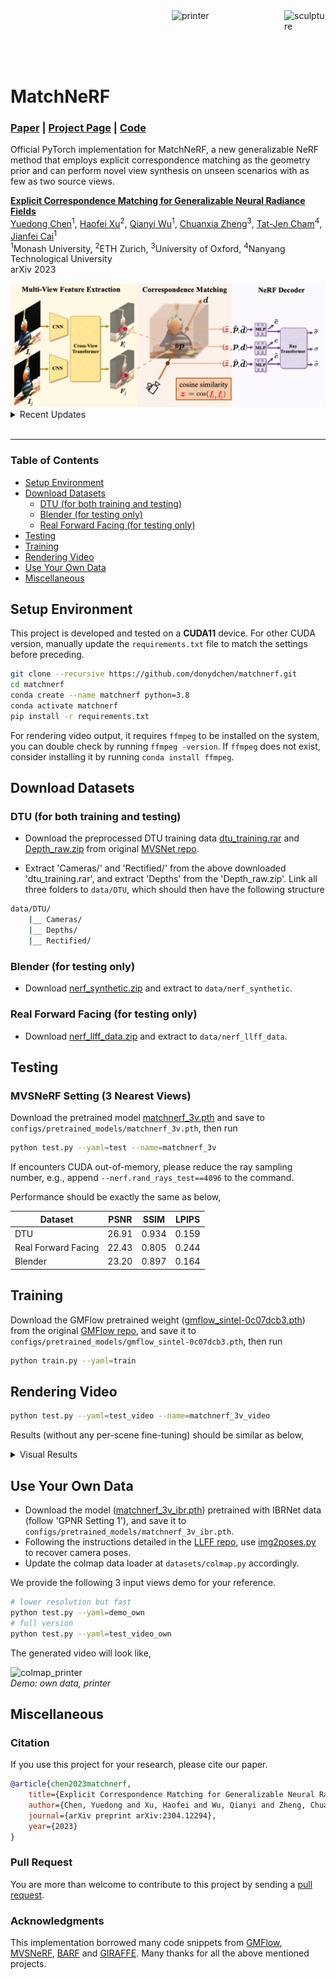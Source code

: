 <div>
<!-- <img src='https://i.imgur.com/tFP6Q3p.gif' align="right" height="120px" width="180px" alt='house'> -->
<img src='https://i.imgur.com/Tq07diD.gif' align="right" height="120px" width="66px" alt='sculpture'> 
<img src='https://i.imgur.com/3boKX8u.gif' align="right" height="120px" width="180px" alt='printer'> 
</div>

<br><br><br><br>

# MatchNeRF


### [Paper](http://arxiv.org/abs/2304.12294) | [Project Page](https://donydchen.github.io/matchnerf) | [Code](https://github.com/donydchen/matchnerf)

Official PyTorch implementation for MatchNeRF, a new generalizable NeRF method that employs explicit correspondence matching as the geometry prior and can perform novel view synthesis on unseen scenarios with as few as two source views. <br>


**[Explicit Correspondence Matching for Generalizable Neural Radiance Fields](http://arxiv.org/abs/2304.12294)**  
[Yuedong Chen](https://donydchen.github.io/)<sup>1</sup>,
[Haofei Xu](https://haofeixu.github.io/)<sup>2</sup>,
[Qianyi Wu](https://qianyiwu.github.io/)<sup>1</sup>,
[Chuanxia Zheng](https://www.chuanxiaz.com/)<sup>3</sup>,
[Tat-Jen Cham](https://personal.ntu.edu.sg/astjcham/)<sup>4</sup>,
[Jianfei Cai](https://jianfei-cai.github.io/)<sup>1</sup>  
<sup>1</sup>Monash University, <sup>2</sup>ETH Zurich, <sup>3</sup>University of Oxford, <sup>4</sup>Nanyang Technological University  
arXiv 2023

<img src="docs/matchnerf.png">


<details>
  <summary>Recent Updates</summary>

* `25-Apr-2023`: released MatchNeRF codes and models.

</details>

<br>


----


### Table of Contents

* [Setup Environment](#setup-environment)
* [Download Datasets](#download-datasets)
  * [DTU (for both training and testing)](#dtu-for-both-training-and-testing)
  * [Blender (for testing only)](#blender-for-testing-only)
  * [Real Forward Facing (for testing only)](#real-forward-facing-for-testing-only)
* [Testing](#testing)
* [Training](#training)
* [Rendering Video](#rendering-video)
* [Use Your Own Data](#use-your-own-data)
* [Miscellaneous](#miscellaneous)


## Setup Environment

This project is developed and tested on a **CUDA11** device. For other CUDA version, manually update the `requirements.txt` file to match the settings before preceding.

```bash
git clone --recursive https://github.com/donydchen/matchnerf.git
cd matchnerf
conda create --name matchnerf python=3.8
conda activate matchnerf
pip install -r requirements.txt
```

For rendering video output, it requires `ffmpeg` to be installed on the system, you can double check by running `ffmpeg -version`. If `ffmpeg` does not exist, consider installing it by running `conda install ffmpeg`.

## Download Datasets

### DTU (for both training and testing)

* Download the preprocessed DTU training data [dtu_training.rar](https://drive.google.com/file/d/1eDjh-_bxKKnEuz5h-HXS7EDJn59clx6V/view) and [Depth_raw.zip](https://virutalbuy-public.oss-cn-hangzhou.aliyuncs.com/share/cascade-stereo/CasMVSNet/dtu_data/dtu_train_hr/Depths_raw.zip) from original [MVSNet repo](https://github.com/YoYo000/MVSNet).

* Extract 'Cameras/' and 'Rectified/' from the above downloaded 'dtu_training.rar', and extract 'Depths' from the 'Depth_raw.zip'. Link all three folders to `data/DTU`, which should then have the following structure

```bash
data/DTU/
    |__ Cameras/
    |__ Depths/
    |__ Rectified/
```

### Blender (for testing only)

* Download [nerf_synthetic.zip](https://drive.google.com/drive/folders/128yBriW1IG_3NJ5Rp7APSTZsJqdJdfc1) and extract to `data/nerf_synthetic`.

### Real Forward Facing (for testing only)

* Download [nerf_llff_data.zip](https://drive.google.com/drive/folders/128yBriW1IG_3NJ5Rp7APSTZsJqdJdfc1) and extract to `data/nerf_llff_data`.

## Testing

### MVSNeRF Setting (3 Nearest Views)

Download the pretrained model [matchnerf_3v.pth](https://drive.google.com/file/d/1Powy38EOtsrMYN7nh5rx5ySMJ7LUgGSq) and save to `configs/pretrained_models/matchnerf_3v.pth`, then run

```bash
python test.py --yaml=test --name=matchnerf_3v
```

If encounters CUDA out-of-memory, please reduce the ray sampling number, e.g., append `--nerf.rand_rays_test==4096` to the command.

Performance should be exactly the same as below,

| Dataset    | PSNR  | SSIM  | LPIPS |
| ------- | ------| ----- | ------|
| DTU                  | 26.91 | 0.934 | 0.159 |
| Real Forward Facing  | 22.43 | 0.805 | 0.244 |
| Blender | 23.20 | 0.897 | 0.164 |

## Training

Download the GMFlow pretrained weight ([gmflow_sintel-0c07dcb3.pth](https://drive.google.com/file/d/1d5C5cgHIxWGsFR1vYs5XrQbbUiZl9TX2/view)) from  the original [GMFlow repo](https://github.com/haofeixu/gmflow), and save it to `configs/pretrained_models/gmflow_sintel-0c07dcb3.pth`, then run

```bash
python train.py --yaml=train
```

## Rendering Video

```bash
python test.py --yaml=test_video --name=matchnerf_3v_video
```

Results (without any per-scene fine-tuning) should be similar as below,

<details>
  <summary>Visual Results</summary>

![dtu_scan38_view24](https://i.imgur.com/r2vtiaL.gif)<br>
*DTU: scan38_view24*

![blender_materials_view36](https://i.imgur.com/eMZjC1K.gif)<br>
*Blender: materials_view36*

![llff_leaves_view13](https://i.imgur.com/oLaKtMX.gif)<br>
*Real Forward Facing: leaves_view13*

</details>


## Use Your Own Data

* Download the model ([matchnerf_3v_ibr.pth](https://drive.google.com/file/d/1eGY_pkPxxWiSbGFn-Ype8JvW9GqYVfiq)) pretrained with IBRNet data (follow 'GPNR Setting 1'), and save it to `configs/pretrained_models/matchnerf_3v_ibr.pth`.
* Following the instructions detailed in the [LLFF repo](https://github.com/Fyusion/LLFF#1-recover-camera-poses), use [img2poses.py](https://github.com/Fyusion/LLFF/blob/master/imgs2poses.py) to recover camera poses.
* Update the colmap data loader at `datasets/colmap.py` accordingly.

We provide the following 3 input views demo for your reference.

```bash
# lower resolution but fast
python test.py --yaml=demo_own
# full version
python test.py --yaml=test_video_own
```

The generated video will look like,

![colmap_printer](https://i.imgur.com/3boKX8u.gif)<br>
*Demo: own data, printer*


## Miscellaneous

### Citation

If you use this project for your research, please cite our paper.

```bibtex
@article{chen2023matchnerf,
    title={Explicit Correspondence Matching for Generalizable Neural Radiance Fields},
    author={Chen, Yuedong and Xu, Haofei and Wu, Qianyi and Zheng, Chuanxia and Cham, Tat-Jen and Cai, Jianfei},
    journal={arXiv preprint arXiv:2304.12294},
    year={2023}
}
```

### Pull Request

You are more than welcome to contribute to this project by sending a [pull request](https://docs.github.com/en/pull-requests/collaborating-with-pull-requests/proposing-changes-to-your-work-with-pull-requests/about-pull-requests).

### Acknowledgments

This implementation borrowed many code snippets from [GMFlow](https://github.com/haofeixu/gmflow), [MVSNeRF](https://github.com/apchenstu/mvsnerf), [BARF](https://github.com/chenhsuanlin/bundle-adjusting-NeRF) and [GIRAFFE](https://github.com/autonomousvision/giraffe). Many thanks for all the above mentioned projects.
